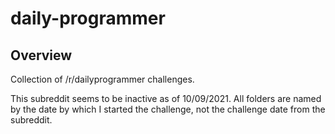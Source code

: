 # daily-programmer

## Overview
Collection of /r/dailyprogrammer challenges.

This subreddit seems to be inactive as of 10/09/2021.
All folders are named by the date by which I started
the challenge, not the challenge date from the subreddit.

